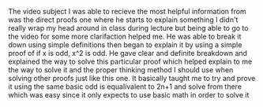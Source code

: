 The video subject I was able to recieve the most helpful information from was the direct proofs one where he starts to explain something
I didn't really wrap my head around in class during lecture but being able to go to the video for some more clarifaction helped me. He was
able to break it down using simple definitions then began to explain it by using a simple proof of if x is odd, x^2 is odd.
He gave clear and definite breakdown and explained the way to solve this particular proof which helped explain to me the way to solve it 
and the proper thinking method I should use when solving other proofs just like this one. It basically taught me to try and prove it using 
the same basic odd is equalivalent to 2n+1 and solve from there which was easy since it only expects to use basic math in order to solve it
